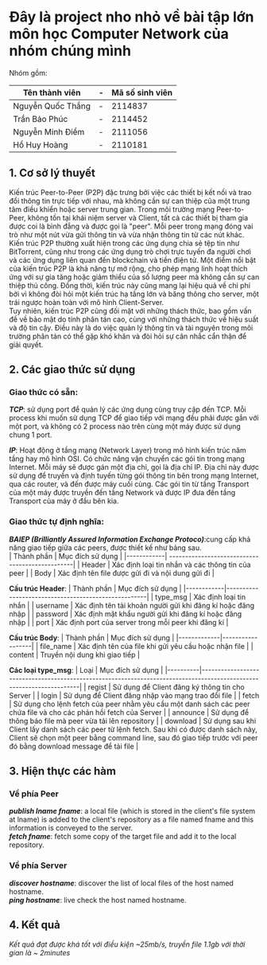 # Đây là project nho nhỏ về bài tập lớn môn học Computer Network của nhóm chúng mình
Nhóm gồm:


| Tên thành viên    | - |  Mã số sinh viên |
|-------------------|---|------------------|
| Nguyễn Quốc Thắng | - | 2114837          |
| Trần Bảo Phúc     | - | 2114452          |
| Nguyễn Minh Điềm  | - | 2111056          |
| Hồ Huy Hoàng      | - | 2110181          |

## 1. Cơ sở lý thuyết
Kiến trúc Peer-to-Peer (P2P) đặc trưng bởi việc các thiết bị kết nối và trao đổi thông tin trực tiếp với nhau, mà không cần sự can thiệp của một trung tâm điều khiển hoặc server trung gian. Trong môi  trường mạng Peer-to-Peer, không tồn tại khái niệm server và Client, tất cả các thiết bị tham gia được
coi là bình đẳng và được gọi là "peer". Mỗi peer trong mạng đóng vai trò như một nút vừa gửi thông tin và vừa nhận thông tin từ các nút khác.  
Kiến trúc P2P thường xuất hiện trong các ứng dụng chia sẻ tệp tin như BitTorrent, cũng như trong các ứng dụng trò chơi trực tuyến đa người chơi và các ứng dụng liên quan đến blockchain và tiền điện tử. Một điểm nổi bật của kiến trúc P2P là khả năng tự mở rộng, cho phép mạng linh hoạt thích ứng với sự gia tăng hoặc giảm thiểu của số lượng peer mà không cần sự can thiệp thủ công. Đồng thời, kiến trúc này cũng mang lại hiệu quả về chi phí bởi vì không đòi hỏi một kiến trúc hạ tầng lớn và băng thông cho server, một trái ngược hoàn toàn với mô hình Client-Server.  
Tuy nhiên, kiến trúc P2P cũng đối mặt với những thách thức, bao gồm vấn đề về bảo mật do tính
phân tán cao, cùng với những thách thức về hiệu suất và độ tin cậy. Điều này là do việc quản lý thông
tin và tài nguyên trong môi trường phân tán có thể gặp khó khăn và đòi hỏi sự cân nhắc cẩn thận để
giải quyết.

## 2. Các giao thức sử dụng
### Giao thức có sẵn:

 ***TCP***: sử dụng port để quản lý các ứng dụng cùng truy cập đến TCP. Mỗi process khi muốn sử dụng TCP để giao tiếp với mạng đều phải được gắn với một port, và không có 2 process nào trên cùng một máy được sử dụng chung 1 port.  
 
 ***IP***: Hoạt động ở tầng mạng (Network Layer) trong mô hình kiến trúc năm tầng hay mô hình OSI. Có chức năng vận chuyển các gói tin trong mạng Internet. Mỗi máy sẽ được gán một địa chỉ, gọi là địa chỉ IP. Địa chỉ này được sử dụng để truyền và định tuyến từng gói thông tin bên trong mạng Internet, qua các router, và đến được máy cuối cùng. Các gói tin từ tầng Transport của một máy được truyền đến tầng Network và được IP đưa đến tầng Transport của máy ở đầu bên kia.

### Giao thức tự định nghĩa:

***BAIEP (Brilliantly Assured Information Exchange Protoco)***:cung cấp khả năng giao tiếp giữa các peers, được thiết kế như bảng sau.  
 | Thành phần | Mục đích sử dụng |
 |------------| ------------------------------------------------| 
 | Header     | Xác định loại tin nhắn và các thông tin của peer |
 | Body       | Xác định tên file được gửi đi và nội dung gửi đi | 
  
 **Cấu trúc Header**:
 | Thành phần | Mục đích sử dụng                                    |
 |------------|-----------------------------------------------------|
 | type_msg   | Xác định loại tin nhắn                              |
 | username   | Xác định tên tài khoản người gửi khi đăng kí hoặc đăng nhập |
 | password   | Xác định mật khẩu người gửi khi đăng kí hoặc đăng nhập | 
 | port       | Xác định port của server trong mỗi peer khi đăng kí  |

**Cấu trúc Body**:
| Thành phần  | Mục đích sử dụng |
|-------------|------------------|
| file_name   | Xác định tên của file khi gửi yêu cầu hoặc nhận file |
| content     | Truyền nội dung khi giao tiếp                          |


**Các loại type_msg**:
| Loại     | Mục đích sử dụng     |
|----------|----------------------------------------------------------------------------------------------------------------------|
| regist   | Sử dụng để Client đăng ký thông tin cho Server                                                                       |
| login    | Sử dụng để Client đăng nhập vào mạng trao đổi file                                                                  |
| fetch    | Sử dụng cho lệnh fetch của peer nhằm yêu cầu một danh sách các peer chứa file và cho các phản hồi fetch của Server |
| announce | Sử dụng để thông báo file mà peer vừa tải lên repository                                                            |
| download | Sử dụng sau khi Client lấy danh sách các peer từ lệnh fetch. Sau khi có được danh sách này, Client sẽ chọn một peer bằng command line, sau đó giao tiếp trước với peer đó bằng download message để tải file |

## 3. Hiện thực các hàm 
### Về phía Peer
 ***publish lname fname***: a local file (which is stored in the client's file system at lname) is added to the client's repository as a file named fname and this information is conveyed to the server.  
 ***fetch fname***: fetch some copy of the target file and add it to the local repository.

### Về phía Server
 ***discover hostname***: discover the list of local files of the host named hostname.  
 ***ping hostname***: live check the host named hostname.


## 4. Kết quả
*Kết quả đạt được khá tốt với điều kiện ~25mb/s, truyền file 1.1gb với thời gian là ~ 2minutes*
